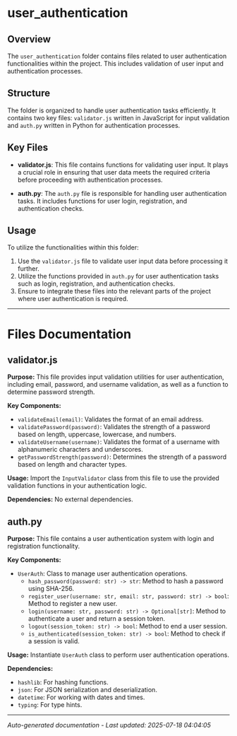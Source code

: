 # user_authentication

## Overview
The `user_authentication` folder contains files related to user authentication functionalities within the project. This includes validation of user input and authentication processes.

## Structure
The folder is organized to handle user authentication tasks efficiently. It contains two key files: `validator.js` written in JavaScript for input validation and `auth.py` written in Python for authentication processes.

## Key Files
- **validator.js**: This file contains functions for validating user input. It plays a crucial role in ensuring that user data meets the required criteria before proceeding with authentication processes.
  
- **auth.py**: The `auth.py` file is responsible for handling user authentication tasks. It includes functions for user login, registration, and authentication checks.

## Usage
To utilize the functionalities within this folder:
1. Use the `validator.js` file to validate user input data before processing it further.
2. Utilize the functions provided in `auth.py` for user authentication tasks such as login, registration, and authentication checks.
3. Ensure to integrate these files into the relevant parts of the project where user authentication is required.

---

# Files Documentation

## validator.js

**Purpose:** This file provides input validation utilities for user authentication, including email, password, and username validation, as well as a function to determine password strength.

**Key Components:**
- `validateEmail(email)`: Validates the format of an email address.
- `validatePassword(password)`: Validates the strength of a password based on length, uppercase, lowercase, and numbers.
- `validateUsername(username)`: Validates the format of a username with alphanumeric characters and underscores.
- `getPasswordStrength(password)`: Determines the strength of a password based on length and character types.

**Usage:** Import the `InputValidator` class from this file to use the provided validation functions in your authentication logic.

**Dependencies:** No external dependencies.

## auth.py

**Purpose:** This file contains a user authentication system with login and registration functionality.

**Key Components:**
- `UserAuth`: Class to manage user authentication operations.
  - `hash_password(password: str) -> str`: Method to hash a password using SHA-256.
  - `register_user(username: str, email: str, password: str) -> bool`: Method to register a new user.
  - `login(username: str, password: str) -> Optional[str]`: Method to authenticate a user and return a session token.
  - `logout(session_token: str) -> bool`: Method to end a user session.
  - `is_authenticated(session_token: str) -> bool`: Method to check if a session is valid.

**Usage:** Instantiate `UserAuth` class to perform user authentication operations.

**Dependencies:**
- `hashlib`: For hashing functions.
- `json`: For JSON serialization and deserialization.
- `datetime`: For working with dates and times.
- `typing`: For type hints.

---
*Auto-generated documentation - Last updated: 2025-07-18 04:04:05*

